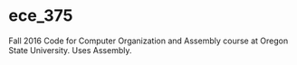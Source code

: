 # ece_375
Fall 2016 Code for Computer Organization and Assembly course at Oregon State University.  Uses Assembly.
